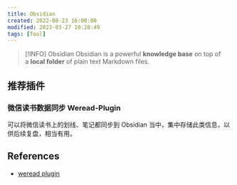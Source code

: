 ```yaml
---
title: Obsidian
created: 2022-08-23 16:00:00
modified: 2023-03-27 10:28:49
tags: [Tool]
---
```


> [!INFO] Obsidian
> Obsidian is a powerful **knowledge base** on top of a **local folder** of plain text Markdown files.

## 推荐插件

### 微信读书数据同步 Weread-Plugin

可以将微信读书上的划线、笔记都同步到 Obsidian 当中，集中存储此类信息，以供后续复盘，相当有用。

## References

- [weread plugin](https://github.com/zhaohongxuan/obsidian-weread-plugin)

